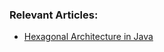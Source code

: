 ### Relevant Articles:
- [Hexagonal Architecture in Java](http://www.baeldung.com/hexagonal-architecture-in-java)